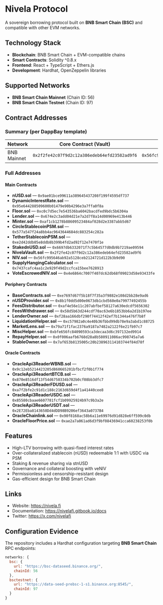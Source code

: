 # Nivela Protocol

A sovereign borrowing protocol built on **BNB Smart Chain (BSC)** and compatible with other EVM networks.

## Technology Stack

- **Blockchain**: BNB Smart Chain + EVM-compatible chains  
- **Smart Contracts**: Solidity ^0.8.x  
- **Frontend**: React + TypeScript + Ethers.js  
- **Development**: Hardhat, OpenZeppelin libraries  

## Supported Networks

- **BNB Smart Chain Mainnet** (Chain ID: 56)  
- **BNB Smart Chain Testnet** (Chain ID: 97)  

## Contract Addresses

### Summary (per DappBay template)

| Network  | Core Contract (Vault) | Token Contract (NIV) | (Optional: Governance - veNIV) |
|----------|------------------------|----------------------|--------------------------------|
| BNB Mainnet | `0x2f2fe42c07f9d2c12a386edeb64efd23582ad9f6` | `0x56fc995646ab92a5128ceb2124721d122b3b9d90` | `0x4e6864c7007f407dc62db68f09023d58e93433fe` |

### Full Addresses

#### Main Contracts
- **nUSD.sol** — `0x9ae01bce99611a389645437208f199f4595df737`
- **DynamicInterestRate.sol** — `0x95e644288509600b01479e90b4296e3a7ffa0f8a`
- **Floor.sol** — `0xc0c7d5ec7e543536ba6042bacdfed9bdc5b6304a`
- **Lender.sol** — `0x674e2c3add04d21e7a2d7f8a14d00969e413b446`
- **Minter.sol** — `0xaf1cb1278b88609523484af028d2e3387abb5d67`
- **CircleStablecoinPSM.sol** — `0x577a547f24a8bb4ac9643644684dc883254c282a`
- **TetherStablecoinPSM.sol** — `0xe2d42ddb05e8ddb8b399b4fd2ad92f12e7470f1e`
- **StakednUSD.sol** — `0x6697db6332071f7c5b64577d0db9b7219ae09594`
- **NivelaVault.sol** — `0x2f2fe42c07f9d2c12a386edeb64efd23582ad9f6`
- **NIV.sol** — `0x56fc995646ab92a5128ceb2124721d122b3b9d90`
- **SupplyHangingCalculator.sol** — `0x7437cafc4aa1c2e929f49d2ccfca15bee7628913`
- **VoteEscrowedNIV.sol** — `0x4e6864c7007f407dc62db68f09023d58e93433fe`

#### Periphery Contracts
- **BaseContracts.sol** — `0xe7697d67f5b18f7f35a3f9882e108d2bb28e9ad6`
- **nUSDProvider.sol** — `0x8b1f0dd5d00e0673db1cbd560e0a79977492455b`
- **FeesDistributor.sol** — `0xaf4e56e11c207abfbef58127a630edcdf5656302`
- **FeesWithdrawer.sol** — `0x58d5b63d244cdf70ac63e6b1853bb6a2d1b197ee`
- **LenderOwner.sol** — `0xf28aa166dbf290f74412f42ef7b1344a476f7b8f`
- **LiquidationHelper.sol** — `0xc57982a0c4e40b36fbbd99db78e9a3abd1c88725`
- **MarketLens.sol** — `0x79a71f1fac2376a9187a7482a2122f6e21fb97c7`
- **MiscHelper.sol** — `0xbfe656fc84090593ca3decaa3d6c397132ed9914`
- **RepayHelper.sol** — `0x0f006aafb6768d28a8b580911086ac998745a7a6`
- **StableOwner.sol** — `0x7af653b8135005c20b238963114103744f84d78f`

#### Oracle Contracts
- **OracleApi3ReaderWBNB.sol** — `0x9c12eb5214423205d860665201bfbcf2f0b1f774`
- **OracleApi3ReadertBTCB.sol** — `0x870e8516df13f54d6750334b702b0cf08bb3dfc7`
- **OracleApi3ReaderFDUSD.sol** — `0xa7f2bfe2c91d1c188c2163d659d4f1a41440cee8`
- **OracleApi3ReaderUSDC.sol** — `0x85580cbaae6607781fcf1b09925924b97c9b3a2e`
- **OracleApi3ReaderUSDT.sol** — `0x2E72Eba8143650Dd4dDD98B9206ef3643a0737B4`
- **OracleChainlink.sol** — `0x90f8168ac58b6a11e69976d91d828e6ff599c0db`
- **OracleFloorPrice.sol** — `0xae2a7a061ad6d3f9bf08436941cca60238253f0b`

## Features

- High-LTV borrowing with quasi-fixed interest rates  
- Over-collateralized stablecoin (nUSD) redeemable 1:1 with USDC via PSM  
- Staking & revenue sharing via stnUSD  
- Governance and collateral boosting with veNIV  
- Permissionless and censorship-resistant design  
- Gas-efficient design for BNB Smart Chain  

## Links

- Website: https://nivela.fi  
- Documentation: https://nivelafi.gitbook.io/docs  
- Twitter: https://x.com/nivelafi  

## Configuration Evidence

The repository includes a Hardhat configuration targeting **BNB Smart Chain** RPC endpoints:

```js
networks: {
  bsc: {
    url: "https://bsc-dataseed.binance.org/",
    chainId: 56
  },
  bsctestnet: {
    url: "https://data-seed-prebsc-1-s1.binance.org:8545/",
    chainId: 97
  }
}
```